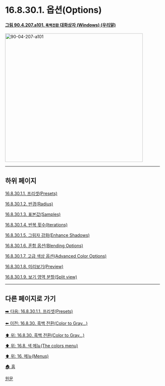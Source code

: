 # 16.8.30.1. 옵션(Options)

<a id="90-04-207-a101"></a>

#### [그림 90.4.207.a101. `흑백전환` 대화상자 (Windows) (우리말)](./90-04-0207-color_to_gray.md#90-04-207-a101)
<img width="448" height="419" alt="90-04-207-a101" src="https://github.com/user-attachments/assets/556f39c6-2b1a-4139-b721-1bfa719301fd" />

***

## 하위 페이지

[16.8.30.1.1. 프리셋(Presets)](./16-08-30-01-01-presets.md)

[16.8.30.1.2. 반경(Radius)](./16-08-30-01-02-radius.md)

[16.8.30.1.3. 표본값(Samples)](./16-08-30-01-03-samples.md)

[16.8.30.1.4. 반복 횟수(Iterations)](./16-08-30-01-04-iterations.md)

[16.8.30.1.5. 그림자 강화(Enhance Shadows)](./16-08-30-01-05-enhance_shadows.md)

[16.8.30.1.6. 혼합 옵션(Blending Options)](./16-08-30-01-06-blending_options.md)

[16.8.30.1.7. 고급 색상 옵션(Advanced Color Options)](./16-08-30-01-07-advanced_color_options.md)

[16.8.30.1.8. 미리보기(Preview)](./16-08-30-01-08-preview.md)

[16.8.30.1.9. 보기 영역 분할(Split view)](./16-08-30-01-09-split_view.md)

***

## 다른 페이지로 가기

[➡️ 다음: 16.8.30.1.1. 프리셋(Presets)](./16-08-30-01-01-presets.md)

[⬅️ 이전: 16.8.30. 흑백 전환(Color to Gray…)](./16-08-30-00-color-to-gray.md)

[⬆️ 위: 16.8.30. 흑백 전환(Color to Gray…)](./16-08-30-00-color-to-gray.md)

[⬆️ 위: 16.8. 색 메뉴(The colors menu)](./16-08-00-the-colors-menu.md)

[⬆️ 위: 16. 메뉴(Menus)](./16-00-menus.md)

[🏠 홈](./00-home.md)

[원문](https://docs.gimp.org/2.10/ko/gimp-filter-c2g.html#idm32592)